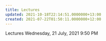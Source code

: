 ```yaml
---
title: Lectures
updated: 2021-10-18T22:14:51.0000000+13:00
created: 2021-07-22T01:50:11.0000000+12:00
---
```


Lectures
Wednesday, 21 July, 2021
9:50 PM
